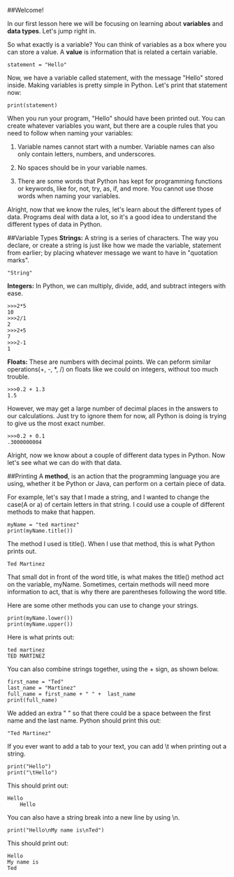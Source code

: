 ##Welcome! 

In our first lesson here we will be focusing on learning about **variables** and **data types**. 
Let's jump right in. 

So what exactly is a variable? You can think of variables as a box where you can store a value. A **value** is information that is related a certain variable. 
	
	statement = "Hello"
	
Now, we have a variable called statement, with the message "Hello" stored inside. Making variables is pretty simple in Python. Let's print that statement now:

	print(statement)
When you run your program, "Hello" should have been printed out. 
You can create whatever variables you want, but there are a couple rules that you need to follow when naming your variables:

1. Variable names cannot start with a number. Variable names can also only contain letters, numbers, and underscores. 

2. No spaces should be in your variable names.

3. There are some words that Python has kept for programming functions or keywords, like for, not, try, as, if, and more. You cannot use those words when naming your variables.

Alright, now that we know the rules, let's learn about the different types of data. Programs deal with data a lot, so it's a good idea to understand the different types of data in Python.

##Variable Types
**Strings:** A string is a series of characters. The way you declare, or create a string is just like how we made the variable, statement from earlier; by placing whatever message we want to have in "quotation marks". 
	
	"String"

**Integers:** In Python, we can multiply, divide, add, and subtract integers with ease. 

	>>>2*5 
	10
	>>>2/1
	2
	>>>2+5
	7
	>>>2-1
	1
**Floats:** These are numbers with decimal points. We can peform similar operations(+, -, *, /) on floats like we could on integers, without too much trouble.

	>>>0.2 + 1.3
	1.5
However, we may get a large number of decimal places in the answers to our calculations. Just try to ignore them for now, all Python is doing is trying to give us the most exact number.
	
	>>>0.2 + 0.1
	.3000000004

Alright, now we know about a couple of different data types in Python. Now let's see what we can do with that data. 

##Printing
A **method**, is an action that the programming language you are using, whether it be Python or Java, can perform on a certain piece of data.

For example, let's say that I made a string, and I wanted to change the case(A or a) of certain letters in that string. I could use a couple of different methods to make that happen.
	
	myName = "ted martinez"
	print(myName.title())
	
The method I used is title(). When I use that method, this is what Python prints out.
	
	Ted Martinez
That small dot in front of the word title, is what makes the title() method act on the variable, myName. Sometimes, certain methods will need more information to act, that is why there are parentheses following the word title. 

Here are some other methods you can use to change your strings.

	print(myName.lower())
	print(myName.upper())
	
Here is what prints out:

	ted martinez
	TED MARTINEZ
	
You can also combine strings together, using the + sign, as shown below.

	first_name = "Ted"
	last_name = "Martinez"
	full_name = first_name + " " +  last_name
	print(full_name)
We added an extra " " so that there could be a space between the first name and the last name.
Python should print this out:
	
	"Ted Martinez"
If you ever want to add a tab to your text, you can add \t when printing out a string.
	
	print("Hello")
	print("\tHello")
This should print out:
	
	Hello
		Hello
You can also have a string break into a new line by using \n.
	
	print("Hello\nMy name is\nTed")
	
This should print out:
	
	Hello
	My name is
	Ted

	
	


	

